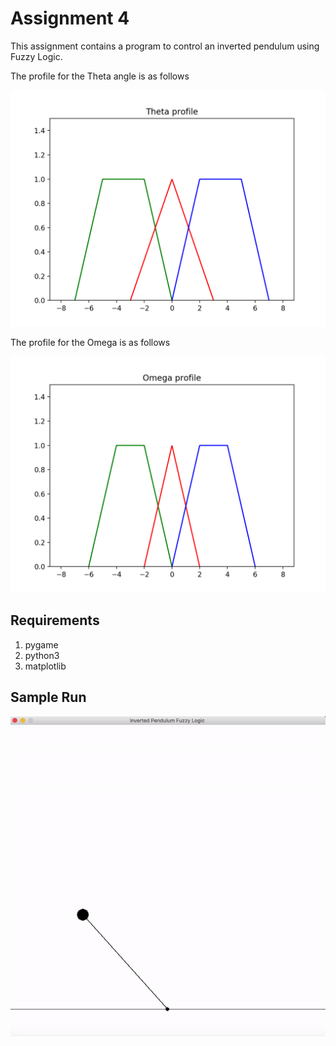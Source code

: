 # Assignment 4

This assignment contains a program to control an inverted pendulum using Fuzzy Logic.

The profile for the Theta angle is as follows

![Theta](Figure_1.png)


The profile for the Omega is as follows

![Omega](Figure_2.png)


## Requirements
1. pygame
2. python3
3. matplotlib


## Sample Run

![Pendulum](pendulum.gif)
